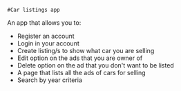     #Car listings app
An app that allows you to:

- Register an account
- Login in your account
- Create listing/s to show what car you are selling
- Edit option on the ads that you are owner of
- Delete option on the ad that you don't want to be listed
- A page that lists all the ads of cars for selling
- Search by year criteria
